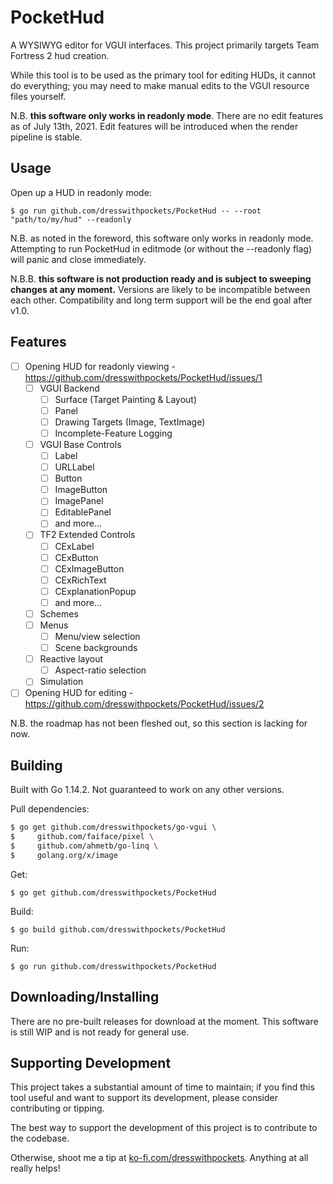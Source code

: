 # PocketHud

A WYSIWYG editor for VGUI interfaces. This project primarily targets Team Fortress 2 hud creation.

While this tool is to be used as the primary tool for editing HUDs, it cannot do everything; you may need to make manual edits to the VGUI resource files yourself.

N.B. **this software only works in readonly mode**. There are no edit features as of July 13th, 2021. Edit features will be introduced when the render pipeline is stable.

## Usage

Open up a HUD in readonly mode:
```shell
$ go run github.com/dresswithpockets/PocketHud -- --root "path/to/my/hud" --readonly
```

N.B. as noted in the foreword, this software only works in readonly mode. Attempting to run PocketHud in editmode (or without the --readonly flag) will panic and close immediately.

N.B.B. **this software is not production ready and is subject to sweeping changes at any moment.** Versions are likely to be incompatible between each other. Compatibility and long term support will be the end goal after v1.0.

## Features

- [ ] Opening HUD for readonly viewing - https://github.com/dresswithpockets/PocketHud/issues/1
    - [ ] VGUI Backend
        - [ ] Surface (Target Painting & Layout)
        - [ ] Panel
        - [ ] Drawing Targets (Image, TextImage)
        - [ ] Incomplete-Feature Logging
    - [ ] VGUI Base Controls
        - [ ] Label
        - [ ] URLLabel
        - [ ] Button
        - [ ] ImageButton
        - [ ] ImagePanel
        - [ ] EditablePanel
        - [ ] and more...
    - [ ] TF2 Extended Controls
        - [ ] CExLabel
        - [ ] CExButton
        - [ ] CExImageButton
        - [ ] CExRichText
        - [ ] CExplanationPopup
        - [ ] and more...
    - [ ] Schemes
    - [ ] Menus
        - [ ] Menu/view selection
        - [ ] Scene backgrounds
    - [ ] Reactive layout
        - [ ] Aspect-ratio selection
    - [ ] Simulation
- [ ] Opening HUD for editing - https://github.com/dresswithpockets/PocketHud/issues/2

N.B. the roadmap has not been fleshed out, so this section is lacking for now.

## Building
Built with Go 1.14.2. Not guaranteed to work on any other versions.

Pull dependencies:

```sh
$ go get github.com/dresswithpockets/go-vgui \
$     github.com/faiface/pixel \
$     github.com/ahmetb/go-linq \
$     golang.org/x/image
```

Get:
```shell
$ go get github.com/dresswithpockets/PocketHud
```

Build:
```shell
$ go build github.com/dresswithpockets/PocketHud
```

Run:
```shell
$ go run github.com/dresswithpockets/PocketHud
```

## Downloading/Installing

There are no pre-built releases for download at the moment. This software is still WIP and is not ready for general use.

## Supporting Development

This project takes a substantial amount of time to maintain; if you find this tool useful and want to support its development, please consider contributing or tipping.

The best way to support the development of this project is to contribute to the codebase.

Otherwise, shoot me a tip at [ko-fi.com/dresswithpockets](https://ko-fi.com/dresswithpockets). Anything at all really helps!